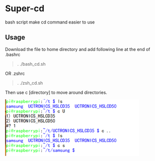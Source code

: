 # Super-cd
bash script make cd command easier to use

## Usage
Download the file to home directory and add following line at the end of .bashrc
>. ./bash_cd.sh

OR .zshrc
>. ./zsh_cd.sh

Then use c \[directory\] to move around directories.

![screenshot](/image.png)
